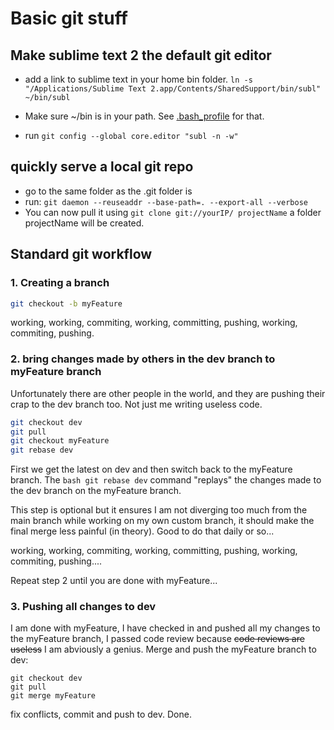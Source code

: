 # Basic git stuff
## Make sublime text 2 the default git editor
* add a link to sublime text in your home bin folder. 
``ln -s "/Applications/Sublime Text 2.app/Contents/SharedSupport/bin/subl" ~/bin/subl``

* Make sure  ~/bin is in your path. See [.bash_profile](.bash_profile ".bash_profile")  for that.
* run ``git config --global core.editor "subl -n -w"``


## quickly serve a local git repo

* go to the same folder as the .git folder is
* run:
``git daemon --reuseaddr --base-path=. --export-all --verbose``
* You can now pull it using ``git clone git://yourIP/ projectName`` a folder projectName will be created.

## Standard git workflow

### 1. Creating a branch

```bash
git checkout -b myFeature
```

working, working, commiting, working, committing, pushing, working, commiting, pushing.

### 2. bring changes made by others in the dev branch to myFeature branch

Unfortunately there are other people in the world, and they are pushing their crap to the dev branch too.
Not just me writing useless code.

```bash
git checkout dev
git pull
git checkout myFeature
git rebase dev
```

First we get the latest on dev and then switch back to the myFeature branch. The ```bash git rebase dev```
command "replays" the changes made to the dev branch on the myFeature branch.

This step is optional but it ensures I am not diverging too much from the main branch while
working on my own custom branch, it should make the final merge less painful (in theory).
Good to do that daily or so...

working, working, commiting, working, committing, pushing, working, commiting, pushing....

Repeat step 2 until you are done with myFeature...

### 3. Pushing all changes to dev

I am done with myFeature, I have checked in and pushed all my changes to the myFeature branch,
I passed code review because ~~code reviews are useless~~ I am abviously a genius.
Merge and push the myFeature branch to dev:

```
git checkout dev
git pull
git merge myFeature
```

fix conflicts, commit and push to dev. Done.
